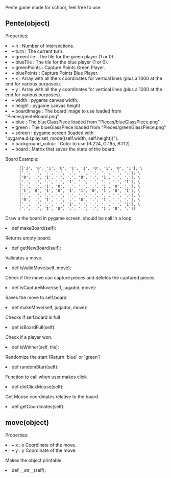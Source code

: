 Pente game made for school, feel free to use.

## Pente(object)

Properties:    
    
  <li>• n : Number of intersections. </li>
  <li>•	turn : The current turn.</li>
  <li>•	greenTile : The tile for the green player (1 or 0).</li>
  <li>•	blueTile : The tile for the blue player (1 or 0).</li>
  <li>•	greenPoints : Capture Points Green Player.</li>
  <li>•	bluePoints : Capture Points Blue Player.</li>
  <li>•	x : Array with all the x coordinates for vertical lines (plus a 1000 at the end for various purposes).</li>
  <li>•	y : Array with all the y coordinates for vertical lines (plus a 1000 at the end for various purposes).</li>
  <li>•	width : pygame canvas width.</li>
  <li>•	height : pygame canvas height</li>
  <li>•	boardImage : The board image to use loaded from "Pieces/penteBoard.png"</li>
  <li>•	blue : The blueGlassPiece loaded from "Pieces/blueGlassPiece.png"</li>
  <li>•	green : The blueGlassPiece loaded from "Pieces/greenGlassPiece.png"</li>
  <li>•	screen : pygame screen (loaded with "pygame.display.set_mode((self.width, self.height))").</li>
  <li>•	background_colour : Color to use (R:224, G:195, B:112).</li>
  <li>•	board : Matrix that saves the state of the board.</li>
  
  Board Example:
  
          [['1', '0', '1', '0', '1', '1', '0', '1', '0', '1'], \
          ['.', '.', '.', '.', '.', '.', '.', '.', '.', '.'], \
          ['0', '.', '1', '.', '.', '0', '.', '1', '.', '.'], \
          ['.', '.', '.', '.', '1', '.', '.', '.', '.', '1'], \
          ['.', '.', '1', '0', '.', '.', '.', '1', '0', '.'], \
          ['1', '0', '1', '0', '1', '1', '0', '1', '0', '1'], \
          ['.', '.', '.', '.', '.', '.', '.', '.', '.', '.'], \
          ['0', '.', '1', '.', '.', '0', '.', '1', '.', '.'], \
          ['.', '.', '.', '.', '1', '.', '.', '.', '.', '1'], \
          ['.', '.', '1', '0', '.', '.', '.', '1', '0', '.']]
       
  Draw a the board in pygame screen, should be call in a loop.
    <li>def makeBoard(self):</li>

  Returns empty board.
    <li>def getNewBoard(self):</li>

  Validates a move.
    <li>def isValidMove(self, move):</li>

  Check if the move can capture pieces and deletes the captured pieces.
    <li>def isCaptureMove(self, jugador, move):</li>
    
  Saves the move to self.board
    <li>def makeMove(self, jugador, move):</li>
    
  Checks if self.board is full
    <li>def isBoardFull(self):</li>

  Check if a player won.
    <li>def isWinner(self, tile):</li>

  Randomize the start (Return 'blue' or 'green')
    <li>def randomStart(self):</li>

  Function to call when user makes click
    <li> def didClickMouse(self):</li>

  Get Mouse coordinates relative to the board.
    <li>def getCoordinates(self):</li>

## move(object)

Properties:   

  <li>• x : x Coordinate of the move. </li>
  <li>•	y : y Coordinate of the move.</li>
  
  Makes the object printable.
    <li>def \_\_str__(self):</li>



